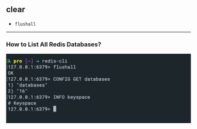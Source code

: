 ## clear 

- `flushall`


---

### How to List All Redis Databases?

![](img/2021-03-28-11-47-30.png)

